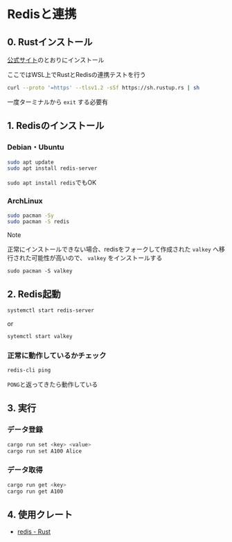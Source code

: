 # Redisと連携

## 0. Rustインストール

[公式サイト](https://www.rust-lang.org/ja/tools/install)のとおりにインストール

ここではWSL上でRustとRedisの連携テストを行う

```sh
curl --proto '=https' --tlsv1.2 -sSf https://sh.rustup.rs | sh
```

一度ターミナルから `exit` する必要有

## 1. Redisのインストール

### Debian・Ubuntu

```sh
sudo apt update
sudo apt install redis-server
```

```sudo apt install redis```でもOK


### ArchLinux

```sh
sudo pacman -Sy
sudo pacman -S redis
```

> [!NOTE]
> 正常にインストールできない場合、redisをフォークして作成された `valkey` へ移行された可能性が高いので、 `valkey` をインストールする
>
> `sudo pacman -S valkey`


## 2. Redis起動

```sh
systemctl start redis-server
```

or

```sh
sytemctl start valkey
```

### 正常に動作しているかチェック

```sh
redis-cli ping
```
`PONG`と返ってきたら動作している

## 3. 実行

### データ登録

```sh
cargo run set <key> <value>
cargo run set A100 Alice
```

### データ取得

```sh
cargo run get <key>
cargo run get A100
```

## 4. 使用クレート

- [redis - Rust](https://docs.rs/redis/latest/redis/)

